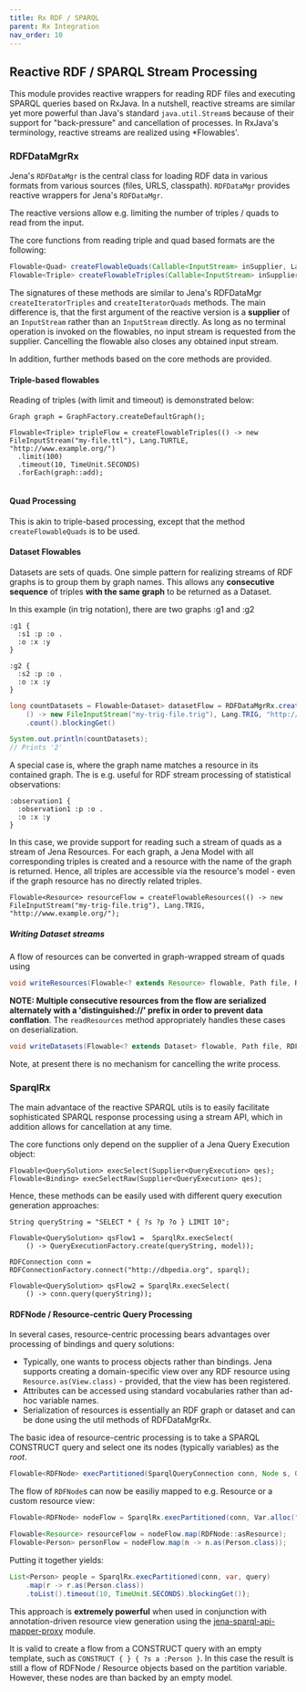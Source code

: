 ```yaml
---
title: Rx RDF / SPARQL
parent: Rx Integration
nav_order: 10
---
```


## Reactive RDF / SPARQL Stream Processing

This module provides reactive wrappers for reading RDF files and executing SPARQL queries based on RxJava.
In a nutshell, reactive streams are similar yet more powerful than Java's standard `java.util.Stream`s because of their support
for "back-pressure" and cancellation of processes. In RxJava's terminology, reactive streams are realized using *Flowables'.


### RDFDataMgrRx
Jena's `RDFDataMgr` is the central class for loading RDF data in various formats from various sources (files, URLS, classpath).
`RDFDataMgr` provides reactive wrappers for Jena's `RDFDataMgr`.

The reactive versions allow e.g. limiting the number of triples / quads to read from the input.

The core functions from reading triple and quad based formats are the following:
```java
Flowable<Quad> createFlowableQuads(Callable<InputStream> inSupplier, Lang lang, String baseIRI);
Flowable<Triple> createFlowableTriples(Callable<InputStream> inSupplier, Lang lang, String baseIRI); 
```
The signatures of these methods are similar to Jena's RDFDataMgr `createIteratorTriples` and `createIteratorQuads` methods.
The main difference is, that the first argument of the reactive version is a **supplier** of an `InputStream` rather than an `InputStream` directly. As long as no terminal operation is invoked on the flowables, no input stream is requested from the supplier. Cancelling the flowable also closes any obtained input stream.

In addition, further methods based on the core methods are provided.



#### Triple-based flowables
Reading of triples (with limit and timeout) is demonstrated below: 

```
Graph graph = GraphFactory.createDefaultGraph();

Flowable<Triple> tripleFlow = createFlowableTriples(() -> new FileInputStream("my-file.ttl"), Lang.TURTLE, "http://www.example.org/")
  .limit(100)
  .timeout(10, TimeUnit.SECONDS)
  .forEach(graph::add);


```

#### Quad Processing
This is akin to triple-based processing, except that the method `createFlowableQuads` is to be used.


#### Dataset Flowables
Datasets are sets of quads.
One simple pattern for realizing streams of RDF graphs is to group them by graph names.
This allows any **consecutive sequence** of triples **with the same graph** to be returned as a Dataset.

In this example (in trig notation), there are two graphs :g1 and :g2
```
:g1 {
  :s1 :p :o .
  :o :x :y
}

:g2 {
  :s2 :p :o .
  :o :x :y
}
```

```java
long countDatasets = Flowable<Dataset> datasetFlow = RDFDataMgrRx.createFlowableDatasets(
	() -> new FileInputStream("my-trig-file.trig"), Lang.TRIG, "http://www.example.org/")
	.count().blockingGet()

System.out.println(countDatasets);
// Prints '2'
```


A special case is, where the graph name matches a resource in its contained graph. The is e.g. useful for RDF stream processing of statistical observations:

```
:observation1 {
  :observation1 :p :o .
  :o :x :y
}
```

In this case, we provide support for reading such a stream of quads as a stream of Jena Resources. For each graph, a Jena Model with all corresponding triples is created and a resource with the name of the graph is returned. Hence, all triples are accessible via the resource's model - even if the graph resource has no directly related triples.

```
Flowable<Resource> resourceFlow = createFlowableResources(() -> new FileInputStream("my-trig-file.trig"), Lang.TRIG, "http://www.example.org/");

```


##### Writing Dataset streams
A flow of resources can be converted in graph-wrapped stream of quads using
```java
void writeResources(Flowable<? extends Resource> flowable, Path file, RDFFormat format);
```
  
**NOTE: Multiple consecutive resources from the flow are serialized alternately with a 'distinguished://' prefix in order to prevent data conflation**.
The `readResources` method appropriately handles these cases on deserialization.


```java
void writeDatasets(Flowable<? extends Dataset> flowable, Path file, RDFFormat format);
```

Note, at present there is no mechanism for cancelling the write process.


### SparqlRx
The main advantace of the reactive SPARQL utils is to easily facilitate sophisticated SPARQL response processing using a stream API, which in addition allows for cancellation at any time.


The core functions only depend on the supplier of a Jena Query Execution object:
```
Flowable<QuerySolution> execSelect(Supplier<QueryExecution> qes);
Flowable<Binding> execSelectRaw(Supplier<QueryExecution> qes);
```

Hence, these methods can be easily used with different query execution generation approaches:

```
String queryString = "SELECT * { ?s ?p ?o } LIMIT 10";

Flowable<QuerySolution> qsFlow1 =  SparqlRx.execSelect(
    () -> QueryExecutionFactory.create(queryString, model));

RDFConnection conn = RDFConnectionFactory.connect("http://dbpedia.org", sparql);

Flowable<QuerySolution> qsFlow2 = SparqlRx.execSelect(
    () -> conn.query(queryString));
```


#### RDFNode / Resource-centric Query Processing
In several cases, resource-centric processing bears advantages
over processing of bindings and query solutions:

* Typically, one wants to process objects rather than bindings. Jena supports creating a domain-specific view over any RDF resource using `Resource.as(View.class)` - provided, that the view has been registered.
* Attributes can be accessed using standard vocabularies rather than ad-hoc variable names.
* Serialization of resources is essentially an RDF graph or dataset and can be done using the util methods of RDFDataMgrRx.

The basic idea of resource-centric processing is to take a SPARQL CONSTRUCT query and select one its nodes (typically variables) as the *root*.

```java
Flowable<RDFNode> execPartitioned(SparqlQueryConnection conn, Node s, Query q);
```

The flow of `RDFNode`s can now be easiliy mapped to e.g. Resource or a custom resource view:
```java
Flowable<RDFNode> nodeFlow = SparqlRx.execPartitioned(conn, Var.alloc("s"), QueryFactory.create("CONSTRUCT { ?s ?p ?o } WHERE { ?s a :Person }"));

Flowable<Resource> resourceFlow = nodeFlow.map(RDFNode::asResource);
Flowable<Person> personFlow = nodeFlow.map(n -> n.as(Person.class));
```

Putting it together yields:
```java
List<Person> people = SparqlRx.execPartitioned(conn, var, query)
    .map(r -> r.as(Person.class))
    .toList().timeout(10, TimeUnit.SECONDS).blockingGet());
```

This approach is **extremely powerful** when used in conjunction with annotation-driven resource view generation using the
[jena-sparql-api-mapper-proxy](../jena-sparql-api-mapper-proxy) module.

It is valid to create a flow from a CONSTRUCT query with an empty template, such as `CONSTRUCT { } { ?s a :Person }`. In this case the result is still a flow of RDFNode / Resource objects based on the partition variable. However, these nodes are than backed by an empty model.




